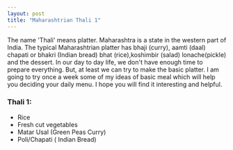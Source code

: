 ```yaml
---
layout: post
title: "Maharashtrian Thali 1"
---
```




The name 'Thali' means platter. Maharashtra is a state in the western part of India. The typical Maharashtrian platter has bhaji (curry), aamti (daal) chapati or bhakri (Indian bread) bhat (rice),koshimbir (salad) lonache(pickle) and the dessert. 
In our day to day life, we don't have enough time to prepare everything. But, at least we can try to make the basic platter. 
I am going to try once a week some of my ideas of basic meal which will help you deciding your daily menu. I hope you will find it interesting and helpful. 


### Thali 1:
* Rice 
* Fresh cut vegetables
* Matar Usal (Green Peas Curry)
* Poli/Chapati ( Indian Bread)